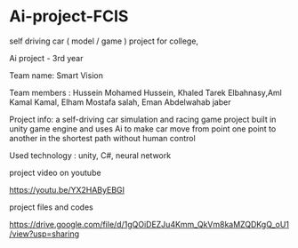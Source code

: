 # Ai-project-FCIS
self driving car ( model / game ) project for college, 

Ai project - 3rd year

Team name: Smart Vision

Team members : Hussein Mohamed Hussein, Khaled Tarek Elbahnasy,Aml Kamal Kamal, Elham Mostafa salah, Eman Abdelwahab jaber

Project info: a self-driving car simulation and racing game project built in unity game engine and uses Ai to make car move from point one point to another in the shortest path without human control

Used technology : unity, C#, neural network

project video on youtube 

https://youtu.be/YX2HAByEBGI

project files and codes

https://drive.google.com/file/d/1gQOiDEZJu4Kmm_QkVm8kaMZQDKgQ_oU1/view?usp=sharing
